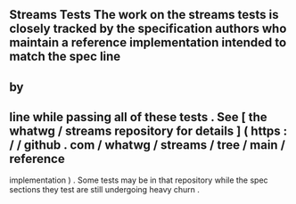 #
Streams
Tests
The
work
on
the
streams
tests
is
closely
tracked
by
the
specification
authors
who
maintain
a
reference
implementation
intended
to
match
the
spec
line
-
by
-
line
while
passing
all
of
these
tests
.
See
[
the
whatwg
/
streams
repository
for
details
]
(
https
:
/
/
github
.
com
/
whatwg
/
streams
/
tree
/
main
/
reference
-
implementation
)
.
Some
tests
may
be
in
that
repository
while
the
spec
sections
they
test
are
still
undergoing
heavy
churn
.
